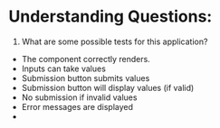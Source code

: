 # Understanding Questions:
1. What are some possible tests for this application?
* The component correctly renders.
* Inputs can take values
* Submission button submits values
* Submission button will display values (if valid)
* No submission if invalid values
* Error messages are displayed
* 
